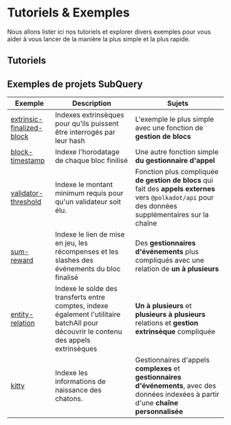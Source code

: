 # Tutoriels & Exemples

Nous allons lister ici nos tutoriels et explorer divers exemples pour vous aider à vous lancer de la manière la plus simple et la plus rapide.

## Tutoriels



## Exemples de projets SubQuery

| Exemple                                                                                       | Description                                                                                                                            | Sujets                                                                                                                                                |
| --------------------------------------------------------------------------------------------- | -------------------------------------------------------------------------------------------------------------------------------------- | ----------------------------------------------------------------------------------------------------------------------------------------------------- |
| [extrinsic-finalized-block](https://github.com/subquery/tutorials-extrinsic-finalised-blocks) | Indexes extrinsèques pour qu'ils puissent être interrogés par leur hash                                                                | L'exemple le plus simple avec une fonction de __gestion de blocs__                                                                                    |
| [block-timestamp](https://github.com/subquery/tutorials-block-timestamp)                      | Indexe l'horodatage de chaque bloc finilisé                                                                                            | Une autre fonction simple __du gestionnaire d'appel__                                                                                                 |
| [validator-threshold](https://github.com/subquery/tutorials-validator-threshold)              | Indexe le montant minimum requis pour qu'un validateur soit élu.                                                                       | Fonction plus compliquée __de gestion de blocs__ qui fait des __appels externes__ vers `@polkadot/api` pour des données supplémentaires sur la chaîne |
| [sum-reward](https://github.com/subquery/tutorials-sum-reward)                                | Indexe le lien de mise en jeu, les récompenses et les slashes des événements du bloc finalisé                                          | Des __gestionnaires d'événements__ plus compliqués avec une relation de __un à plusieurs__                                                            |
| [entity-relation](https://github.com/subquery/tutorials-entity-relations)                     | Indexe le solde des transferts entre comptes, indexe également l'utilitaire batchAll pour découvrir le contenu des appels extrinsèques | __Un à plusieurs__ et __plusieurs à plusieurs__ relations et __gestion extrinsèque__ compliquée                                                       |
| [kitty](https://github.com/subquery/tutorials-kitty-chain)                                    | Indexe les informations de naissance des chatons.                                                                                      | Gestionnaires d'appels __complexes__ et __gestionnaires d'événements__, avec des données indexées à partir d'une __chaîne personnalisée__             |
